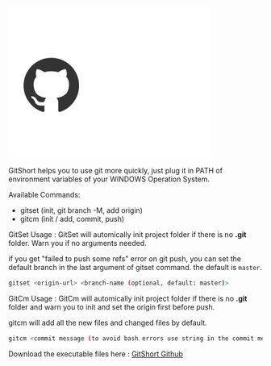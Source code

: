 ![GitShort](./GITSHORT.png)

GitShort helps you to use git more quickly, just plug it in PATH of environment variables of your WINDOWS Operation System.

Available Commands:

- gitset (init, git branch -M, add origin)
- gitcm (init / add, commit, push)

GitSet Usage :
GitSet will automically init project folder if there is no **.git** folder. Warn you if no arguments needed.

if you get "failed to push some refs" error on git push, you can set the default branch in the last argument of gitset command. the default is `master`.

```bash
gitset <origin-url> <branch-name (optional, default: master)>
```

GitCm Usage :
GitCm will automically init project folder if there is no **.git** folder and warn you to init and set the origin first before push.

gitcm will add all the new files and changed files by default.

```bash
gitcm <commit message (to avoid bash errors use string in the commit message)> <the last argument is the branch name>
```

Download the executable files here : [GitShort Github](https://github.com/fauzan121002/gitshort/releases/tag/1.0.0)
